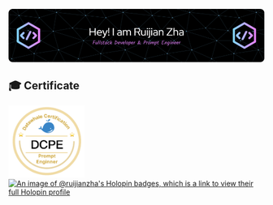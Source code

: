 ![Header](./github-header-image-2.png)

## 🎓 Certificate
<img src="./badge.png" width="150" alt="Badge" /> [![An image of @ruijianzha's Holopin badges, which is a link to view their full Holopin profile](https://holopin.me/ruijianzha)](https://holopin.io/@ruijianzha)

<!--
**Ruijian-Zha/Ruijian-Zha** is a ✨ _special_ ✨ repository because its `README.md` (this file) appears on your GitHub profile.

Here are some ideas to get you started:

- 🔭 I’m currently working on ...
- 🌱 I’m currently learning ...
- 👯 I’m looking to collaborate on ...
- 🤔 I’m looking for help with ...
- 💬 Ask me about ...
- 📫 How to reach me: ...
- 😄 Pronouns: ...
- ⚡ Fun fact: ...
-->
